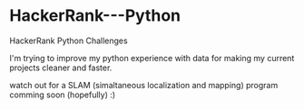 # HackerRank---Python
HackerRank Python Challenges

I'm trying to improve my python experience with data for making my current projects cleaner and faster.

watch out for a SLAM (simaltaneous localization and mapping) program comming soon (hopefully) :)
